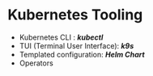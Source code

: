 # Kubernetes Tooling

- Kubernetes CLI : ***kubectl***
- TUI (Terminal User Interface): ***k9s***
- Templated configuration: ***Helm Chart***
- Operators

<!--
TODO: add kubectl screenshot
TODO: add k9s screen shot / add k9s  (/guillaume/logos/k9s-logo.png)
TODO: add Helm Chart screen shot / add Helm logo (/guillaume/logos/helm-logo.png)
-->

<!--
Factorisation tools:
  - Helm Chart
    -> Cli with pretemplated ressource
-->